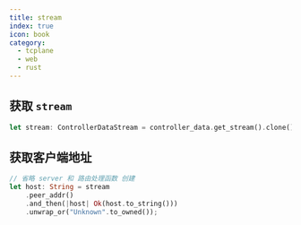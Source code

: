```yaml
---
title: stream
index: true
icon: book
category:
  - tcplane
  - web
  - rust
---
```


## 获取 `stream`

```rust
let stream: ControllerDataStream = controller_data.get_stream().clone().unwrap();
```

## 获取客户端地址

```rust
// 省略 server 和 路由处理函数 创建
let host: String = stream
    .peer_addr()
    .and_then(|host| Ok(host.to_string()))
    .unwrap_or("Unknown".to_owned());
```

<Bottom />
